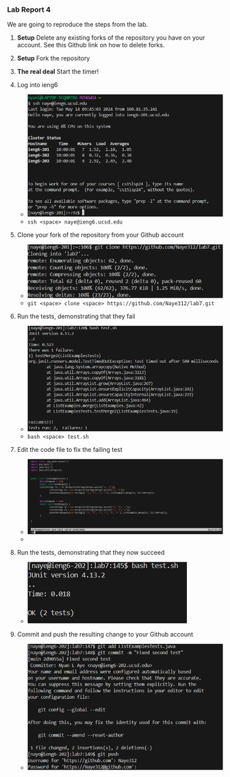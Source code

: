 ### Lab Report 4
We are going to reproduce the steps from the lab. 
1. **Setup** Delete any existing forks of the repository you have on your account. See this Github link on how to delete forks.
2. **Setup** Fork the repository
3. **The real deal** Start the timer!
4. Log into ieng6
   * ![Image](Step4.PNG)
   * `ssh <space> naye@ieng6.ucsd.edu`
5. Clone your fork of the repository from your Github account
   * ![Image](Step5.PNG)
   * `git <space> clone <space> https://github.com/Naye312/lab7.git`
6. Run the tests, demonstrating that they fail
   * ![Image](Step6.PNG)
   * `bash <space> test.sh`
7. Edit the code file to fix the failing test
   * ![Image](Step7.PNG)
   * 
8. Run the tests, demonstrating that they now succeed
   * ![Image](Step8.PNG)

9. Commit and push the resulting change to your Github account
   * ![Image](Step9.PNG)
